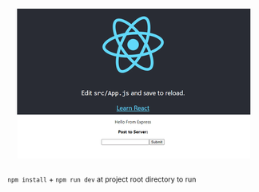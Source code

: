 

<br/>

<div align="center">
  <img src="doc/app-demo.gif" alt="example screenshot">
</div>

<br/>

`npm install` +  `npm run dev` at project root directory to run 



